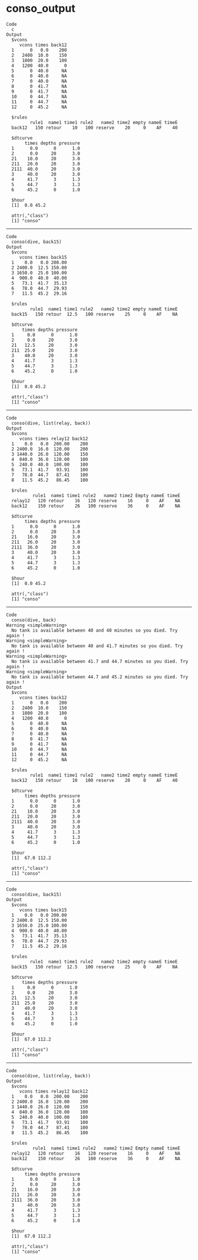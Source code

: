 # conso_output

    Code
      c
    Output
      $vcons
         vcons times back12
      1      0   0.0    200
      2   2400  10.0    150
      3   1800  20.0    100
      4   1200  40.0      0
      5      0  40.0     NA
      6      0  40.0     NA
      7      0  40.0     NA
      8      0  41.7     NA
      9      0  41.7     NA
      10     0  44.7     NA
      11     0  44.7     NA
      12     0  45.2     NA
      
      $rules
             rule1  name1 time1 rule2   name2 time2 empty nameE timeE
      back12   150 retour    10   100 reserve    20     0    AF    40
      
      $dtcurve
           times depths pressure
      1      0.0      0      1.0
      2      0.0     20      3.0
      21    10.0     20      3.0
      211   20.0     20      3.0
      2111  40.0     20      3.0
      3     40.0     20      3.0
      4     41.7      3      1.3
      5     44.7      3      1.3
      6     45.2      0      1.0
      
      $hour
      [1]  0.0 45.2
      
      attr(,"class")
      [1] "conso"

---

    Code
      conso(dive, back15)
    Output
      $vcons
         vcons times back15
      1    0.0   0.0 200.00
      2 2400.0  12.5 150.00
      3 1650.0  25.0 100.00
      4  900.0  40.0  40.00
      5   73.1  41.7  35.13
      6   78.0  44.7  29.93
      7   11.5  45.2  29.16
      
      $rules
             rule1  name1 time1 rule2   name2 time2 empty nameE timeE
      back15   150 retour  12.5   100 reserve    25     0    AF    NA
      
      $dtcurve
          times depths pressure
      1     0.0      0      1.0
      2     0.0     20      3.0
      21   12.5     20      3.0
      211  25.0     20      3.0
      3    40.0     20      3.0
      4    41.7      3      1.3
      5    44.7      3      1.3
      6    45.2      0      1.0
      
      $hour
      [1]  0.0 45.2
      
      attr(,"class")
      [1] "conso"

---

    Code
      conso(dive, list(relay, back))
    Output
      $vcons
         vcons times relay12 back12
      1    0.0   0.0  200.00    200
      2 2400.0  16.0  120.00    200
      3 1440.0  26.0  120.00    150
      4  840.0  36.0  120.00    100
      5  240.0  40.0  100.00    100
      6   73.1  41.7   93.91    100
      7   78.0  44.7   87.41    100
      8   11.5  45.2   86.45    100
      
      $rules
              rule1  name1 time1 rule2   name2 time2 Empty nameE timeE
      relay12   120 retour    16   120 reserve    16     0    AF    NA
      back12    150 retour    26   100 reserve    36     0    AF    NA
      
      $dtcurve
           times depths pressure
      1      0.0      0      1.0
      2      0.0     20      3.0
      21    16.0     20      3.0
      211   26.0     20      3.0
      2111  36.0     20      3.0
      3     40.0     20      3.0
      4     41.7      3      1.3
      5     44.7      3      1.3
      6     45.2      0      1.0
      
      $hour
      [1]  0.0 45.2
      
      attr(,"class")
      [1] "conso"

---

    Code
      conso(dive, back)
    Warning <simpleWarning>
      No tank is available between 40 and 40 minutes so you died. Try again !
    Warning <simpleWarning>
      No tank is available between 40 and 41.7 minutes so you died. Try again !
    Warning <simpleWarning>
      No tank is available between 41.7 and 44.7 minutes so you died. Try again !
    Warning <simpleWarning>
      No tank is available between 44.7 and 45.2 minutes so you died. Try again !
    Output
      $vcons
         vcons times back12
      1      0   0.0    200
      2   2400  10.0    150
      3   1800  20.0    100
      4   1200  40.0      0
      5      0  40.0     NA
      6      0  40.0     NA
      7      0  40.0     NA
      8      0  41.7     NA
      9      0  41.7     NA
      10     0  44.7     NA
      11     0  44.7     NA
      12     0  45.2     NA
      
      $rules
             rule1  name1 time1 rule2   name2 time2 empty nameE timeE
      back12   150 retour    10   100 reserve    20     0    AF    40
      
      $dtcurve
           times depths pressure
      1      0.0      0      1.0
      2      0.0     20      3.0
      21    10.0     20      3.0
      211   20.0     20      3.0
      2111  40.0     20      3.0
      3     40.0     20      3.0
      4     41.7      3      1.3
      5     44.7      3      1.3
      6     45.2      0      1.0
      
      $hour
      [1]  67.0 112.2
      
      attr(,"class")
      [1] "conso"

---

    Code
      conso(dive, back15)
    Output
      $vcons
         vcons times back15
      1    0.0   0.0 200.00
      2 2400.0  12.5 150.00
      3 1650.0  25.0 100.00
      4  900.0  40.0  40.00
      5   73.1  41.7  35.13
      6   78.0  44.7  29.93
      7   11.5  45.2  29.16
      
      $rules
             rule1  name1 time1 rule2   name2 time2 empty nameE timeE
      back15   150 retour  12.5   100 reserve    25     0    AF    NA
      
      $dtcurve
          times depths pressure
      1     0.0      0      1.0
      2     0.0     20      3.0
      21   12.5     20      3.0
      211  25.0     20      3.0
      3    40.0     20      3.0
      4    41.7      3      1.3
      5    44.7      3      1.3
      6    45.2      0      1.0
      
      $hour
      [1]  67.0 112.2
      
      attr(,"class")
      [1] "conso"

---

    Code
      conso(dive, list(relay, back))
    Output
      $vcons
         vcons times relay12 back12
      1    0.0   0.0  200.00    200
      2 2400.0  16.0  120.00    200
      3 1440.0  26.0  120.00    150
      4  840.0  36.0  120.00    100
      5  240.0  40.0  100.00    100
      6   73.1  41.7   93.91    100
      7   78.0  44.7   87.41    100
      8   11.5  45.2   86.45    100
      
      $rules
              rule1  name1 time1 rule2   name2 time2 Empty nameE timeE
      relay12   120 retour    16   120 reserve    16     0    AF    NA
      back12    150 retour    26   100 reserve    36     0    AF    NA
      
      $dtcurve
           times depths pressure
      1      0.0      0      1.0
      2      0.0     20      3.0
      21    16.0     20      3.0
      211   26.0     20      3.0
      2111  36.0     20      3.0
      3     40.0     20      3.0
      4     41.7      3      1.3
      5     44.7      3      1.3
      6     45.2      0      1.0
      
      $hour
      [1]  67.0 112.2
      
      attr(,"class")
      [1] "conso"

